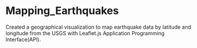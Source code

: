 # Mapping_Earthquakes
Created a geographical visualization to map earthquake data by latitude and longitude from the USGS with Leaflet.js Application Programming Interface(API). 
